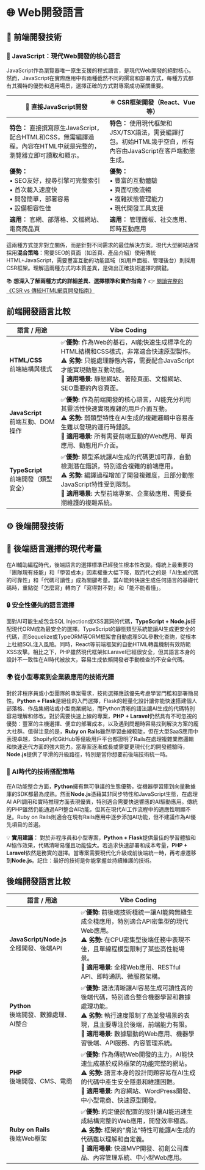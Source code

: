 # 🌐 Web開發語言

## 🎨 前端開發技術

### 📌 JavaScript：現代Web開發的核心語言

JavaScript作為瀏覽器唯一原生支援的程式語言，是現代Web開發的絕對核心。然而，JavaScript在實際應用中有兩種截然不同的撰寫和部署方式，每種方式都有其獨特的優勢和適用場景，選擇正確的方式對專案成功至關重要。

| 🔧 直接JavaScript開發 | ⚛️ CSR框架開發（React、Vue等） |
| --- | --- |
| **特色：** 直接撰寫原生JavaScript，配合HTML和CSS，無需編譯過程。內容在HTML中就是完整的，瀏覽器立即可讀取和顯示。 | **特色：** 使用現代框架和JSX/TSX語法，需要編譯打包。初始HTML幾乎空白，所有內容由JavaScript在客戶端動態生成。 |
| **優勢：**<br>• SEO友好，搜尋引擎可完整索引<br>• 首次載入速度快<br>• 開發簡單，部署容易<br>• 設備相容性佳 | **優勢：**<br>• 豐富的互動體驗<br>• 頁面切換流暢<br>• 複雜狀態管理能力<br>• 現代開發工具支援 |
| **適用：** 官網、部落格、文檔網站、電商商品頁 | **適用：** 管理面板、社交應用、即時互動應用 |

這兩種方式並非對立關係，而是針對不同需求的最佳解決方案。現代大型網站通常採用**混合策略**：需要SEO的頁面（如首頁、產品介紹）使用傳統HTML+JavaScript，需要豐富互動的功能區域（如用戶面板、管理後台）則採用CSR框架。理解這兩種方式的本質差異，是做出正確技術選擇的關鍵。

📚 **想深入了解兩種方式的詳細差異、選擇標準和實作指南？**
👉 [閱讀完整的《CSR vs 傳統HTML網頁開發指南》](web-deployment-guide.md)

## 前端開發語言比較

| 語言 / 用途 | Vibe Coding |
| --- | --- |
| **HTML/CSS**<br>前端結構與樣式         | ✅**優勢:** 作為Web的基石，AI能快速生成標準化的HTML結構和CSS樣式，非常適合快速原型製作。<br>⚠️ **劣勢:** 只能處理靜態內容，需要配合JavaScript才能實現動態互動功能。<br>🎯 **適用場景:** 靜態網站、著陸頁面、文檔網站、SEO重要的內容頁面。  |
| **JavaScript**<br>前端互動、DOM操作    | ✅**優勢:** 作為前端開發的核心語言，AI能充分利用其靈活性快速實現複雜的用戶介面互動。<br>⚠️ **劣勢:** 弱類型特性在AI生成的複雜邏輯中容易產生難以發現的運行時錯誤。<br>🎯 **適用場景:** 所有需要前端互動的Web應用、單頁應用、動態用戶介面。  |
| **TypeScript**<br>前端開發（類型安全） | ✅**優勢:** 類型系統讓AI生成的代碼更加可靠，自動檢測潛在錯誤，特別適合複雜的前端應用。<br>⚠️ **劣勢:** 編譯過程增加了開發複雜度，且部分動態JavaScript特性受到限制。<br>🎯 **適用場景:** 大型前端專案、企業級應用、需要長期維護的複雜系統。 |


## ⚙️ 後端開發技術


## 🎯 後端語言選擇的現代考量

在AI輔助編程時代，後端語言的選擇標準已經發生根本性改變。傳統上最重要的「團隊現有技能」和「學習成本」因素權重大幅下降，取而代之的是「AI生成代碼的可靠性」和「代碼可讀性」成為關鍵考量。當AI能夠快速生成任何語言的基礎代碼時，重點從「怎麼寫」轉向了「寫得對不對」和「能不能看懂」。

### 🔒 安全性優先的語言選擇

面對AI可能生成包含SQL Injection或XSS漏洞的代碼，**TypeScript + Node.js**搭配現代ORM成為最安全的選擇。TypeScript的靜態類型系統能讓AI生成更安全的代碼，而Sequelize或TypeORM等ORM框架會自動處理SQL參數化查詢，從根本上杜絕SQL注入風險。同時，React等前端框架的自動HTML轉義機制有效防範XSS攻擊。相比之下，PHP雖然現代框架如Laravel已經很安全，但其語言本身的設計不一致性在AI時代被放大，容易生成依賴開發者手動檢查的不安全代碼。

### 🌍 從小型專案到企業級應用的技術光譜

對於非程序員或小型團隊的專案需求，技術選擇應該優先考慮學習門檻和部署簡易性。**Python + Flask**是絕佳的入門選擇，Flask的輕量化設計讓你能快速搭建個人部落格、作品集網站或小型商業網站，而Python清晰的語法讓AI生成的代碼特別容易理解和修改。對於需要快速上線的專案，**PHP + Laravel**仍然具有不可忽視的優勢：豐富的主機選擇、便宜的部署成本，以及遇到問題時容易找到解決方案的龐大社群。值得注意的是，**Ruby on Rails**雖然學習曲線較陡，但在大型SaaS應用中表現卓越，Shopify和GitHub等億級用戶平台都證明了Rails在處理複雜業務邏輯和快速迭代方面的強大能力。當專案逐漸成長或需要更現代化的開發體驗時，**Node.js**提供了平滑的升級路徑，特別是當你想要前後端技術統一時。

### 🤖 AI時代的技術搭配策略

在AI功能整合方面，**Python**擁有無可爭議的生態優勢，從機器學習庫到向量數據庫的SDK都最為成熟。然而**Node.js**憑藉其非同步特性和JavaScript生態，在處理AI API調用和實時推理方面表現優異，特別適合需要快速響應的AI驅動應用。傳統的PHP雖然仍能通過API整合AI功能，但其在現代AI工作流程中的適應性明顯不足。Ruby on Rails則適合在現有Rails應用中逐步添加AI功能，但不建議作為AI優先項目的首選。

💡 **實用建議：** 對於非程序員和小型專案，**Python + Flask**提供最佳的學習體驗和AI協作效果，代碼清晰易懂且功能強大。若追求快速部署和成本考量，**PHP + Laravel**依然是務實的選擇。當專案需要現代化升級或前後端統一時，再考慮遷移到**Node.js**。記住：最好的技術是你能掌握並持續維護的技術。

## 後端開發語言比較

| 語言 / 用途 | Vibe Coding |
| --- | --- |
| **JavaScript/Node.js**<br>全棧開發、後端API | ✅**優勢:** 前後端技術棧統一讓AI能夠無縫生成全棧應用，特別適合API密集型的現代Web應用。<br>⚠️ **劣勢:** 在CPU密集型後端任務中表現不佳，且單線程模型限制了某些高性能場景。<br>🎯 **適用場景:** 全棧Web應用、RESTful API、即時通訊、微服務架構。          |
| **Python**<br>後端開發、數據處理、AI整合    | ✅**優勢:** 語法清晰讓AI容易生成可讀性高的後端代碼，特別適合整合機器學習和數據處理功能。<br>⚠️ **劣勢:** 執行速度限制了高並發場景的表現，且主要專注於後端，前端能力有限。<br>🎯 **適用場景:** 數據驅動的Web應用、機器學習後端、API服務、內容管理系統。 |
| **PHP**<br>後端開發、CMS、電商              | ✅**優勢:** 作為傳統Web開發的主力，AI能快速生成基於成熟框架的功能完整的網站。<br>⚠️ **劣勢:** 語言本身的設計問題容易在AI生成的代碼中產生安全隱患和維護困難。<br>🎯 **適用場景:** 內容網站、WordPress開發、中小型電商、快速原型開發。                   |
| **Ruby on Rails**<br>後端Web框架            | ✅**優勢:** 約定優於配置的設計讓AI能迅速生成結構完整的Web應用，開發效率極高。<br>⚠️ **劣勢:** 框架的"魔法"特性可能讓AI生成的代碼難以理解和自定義。<br>🎯 **適用場景:** 快速MVP開發、初創公司產品、內容管理系統、中小型Web應用。                        |